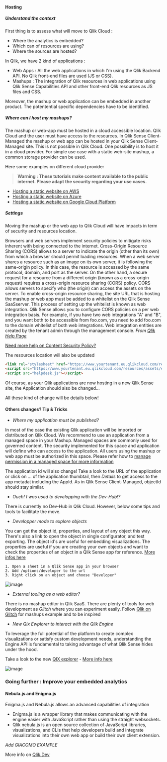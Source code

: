 #### Hosting

##### Understand the context
First thing is to assess what will move to Qlik Cloud : 
- Where the analytics is embedded?
- Which can of resources are using?
- Where the sources are hosted?

In Qlik, we have 2 kind of applications :
- Web Apps : All the web applications in which I'm using the Qlik Backend API. No Qlik front-end files are used (JS or CSS).
- Mashups : The integration of Qlik resources in web applications using Qlik Sense Capabilities API and other front-end Qlik resources as JS files and CSS.

Moreover, the mashup or web application can be embedded in another product.
The potentential specific dependencies have to be identified.

##### Where can I host my mashups?
The mashup or web-app must be hosted in a cloud accessible location. Qlik Cloud and the user must have access to the resources. 
In Qlik Sense Client-Managed the mashup or web app can be hosted in your Qlik Sense Client-Managed site. This is not possible in Qlik Cloud.
One possibility is to host it in a cloud provider.
For simple use case with a static web-site mashup, a common storage provider can be used.

Here some examples on different cloud provider
> **Warning : These tutorials make content available to the public internet. Please adapt the security regarding your use cases.**
- [Hosting a static website on AWS](https://docs.aws.amazon.com/AmazonS3/latest/userguide/WebsiteHosting.html)
- [Hosting a static website on Azure](https://azure.microsoft.com/fr-fr/blog/static-websites-on-azure-storage-now-generally-available/)
- [Hosting a static website on Google Cloud Platform](https://cloud.google.com/storage/docs/hosting-static-website)


##### Settings

Moving the mashup or the web app to Qlik Cloud will have impacts in term of security and resources location.

Browsers and web servers implement security policies to mitigate risks inherent with being connected to the internet. 
Cross-Origin Resource Sharing (CORS) allows to a server to indicate the origin (other than its own) from which a browser should permit loading resources.
When a web server shares a resource such as an image on its own server, it is following the same-origin policy. In this case, the resource is accessed by the same protocol, domain, and port as the server. On the other hand, a secure request for a resource from a different origin (known as a cross-origin request) requires a cross-origin resource sharing (CORS) policy. CORS allows servers to specify who (the origin) can access the assets on the server. To enable cross-origin resource sharing, the site URL that is hosting the mashup or web app must be added to a whitelist on the Qlik Sense SaaSserver. This process of setting up the whitelist is known as web integration. Qlik Sense allows you to configure CORS policies on a per web integration basis. For example, if you have two web integrations "A" and "B", and you want both to be accessible from foo.com, you need to add foo.com to the domain whitelist of both web integrations. Web integration entities are created by the tenant admin through the management console. *From [Qlik Help Page](https://help.qlik.com/en-US/sense-developer/May2022/Subsystems/Mashups/Content/Sense_Mashups/Howtos/external-mashups-integrate-cloud.htm)*

[Need more help on Content Security Policy?](https://help.qlik.com/en-US/cloud-services/Subsystems/Hub/Content/Sense_Hub/Admin/mc-administer-content-security-policy.htm)

The resources location will also be updated

 ``` HTML     
<link rel="stylesheet" href="https://www.yourtenant.eu.qlikcloud.com/resources/autogenerated/qlik-styles.css">
<script src="https://www.yourtenant.eu.qlikcloud.com/resources/assets/external/requirejs/require.js"></script>
<script src="helpdesk.js"></script>
```

Of course, as your Qlik applications are now hosting in a new Qlik Sense site, the Application should also be changed...

All these kind of change will be details below!

#### Others changes? Tip & Tricks

- *Where my application must be published?*

In most of the case the existing Qlik application will be imported or distributed on Qlik Cloud.
We recommend to use an application from a managed space in your Mashup. Managed spaces are commonly used for governed content.
The security implemented for this space and application will define who can access to the application.
All users using the mashup or web app must be authorized in this space. Please refer how to [manage permission in a managed space for more information](https://help.qlik.com/en-US/cloud-services/Subsystems/Hub/Content/Sense_Hub/Spaces/managing-managed-spaces.htm)

The application id will also change! Take a look to the URL of the application or click on ... of the application thumbtail, then *Details* to get access to the app metadat including the AppId. As in Qlik Sense Client-Managed, objectId should stay similar.

- *Ouch! I was used to developping with the Dev-Hub!?*

There is currently no Dev-Hub in Qlik Cloud. However, below some tips and tools to facilitate the move.

- *Developper mode to explore objects*

You can get the object id, properties, and layout of any object this way. There's also a link to open the object in single configurator, and test   exporting. The object id's are useful for embedding visualizations. The properties are useful if you are creating your own objects and want to check the properties of an object in a Qlik Sense app for reference. [More infos here](https://help.qlik.com/en-US/sense-developer/May2022/Subsystems/Extensions/Content/Sense_Extensions/Howtos/displaying-dev-tools.htm)

    1. Open a sheet in a Qlik Sense app in your browser
    2. Add /options/developer to the url
    3. Right click on an object and choose "Developer"
    
![image](https://user-images.githubusercontent.com/24877503/170967478-142b2e1e-791c-49e2-8166-8dad22f43c17.png)
    
 - *External tooling as a web editor?*
  
There is no mashup editor in Qlik SaaS. There are plenty of tools for web development as *Glitch* where you can experiment easily.
Follow [Qlik on Glitch](https://glitch.com/@qlik) for mashups example and to be inspired
  
- *New Qix Ewplorer to interact with the Qlik Engine*

To leverage the full potential of the platform to create complex visualizations or satisfy custom development needs, understanding the Engine API is fundamental to taking advantage of what Qlik Sense hides under the hood.

   Take a look to the new [QIX explorer](https://qixplorer.qlik.dev/) - [More info here](https://community.qlik.com/t5/Qlik-Design-Blog/Get-to-know-the-Engine-API-with-Qixplorer/ba-p/1924806)

   ![image](https://user-images.githubusercontent.com/24877503/170963602-79997ed1-a989-46b0-a211-165b0820b3b9.png)


### Going further : Improve your embedded analytics

#### Nebula.js and Enigma.js

Enigma.js and Nebula.js allows an advanced capabilities of integration
- Enigma.js is a wrapper library that makes communicating with the engine easier with JavaScript rather than using the straight websockets.
- Qlik nebula.js is an open source collection of JavaScript libraries, visualizations, and CLIs that help developers build and integrate visualizations into their own web app or build their own client extension.

*Add GIACOMO EXAMPLE*

More info on [Qlik.Dev](https://qlik.dev/basics/integrating-qlik-objects-into-web-apps)

